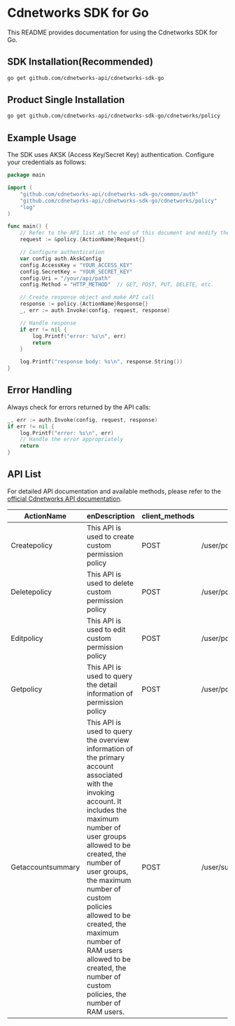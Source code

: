 # Cdnetworks SDK for Go

This README provides documentation for using the Cdnetworks SDK for Go.

## SDK Installation(Recommended)

```bash
go get github.com/cdnetworks-api/cdnetworks-sdk-go
```

## Product Single Installation

```bash
go get github.com/cdnetworks-api/cdnetworks-sdk-go/cdnetworks/policy
```

## Example Usage

The SDK uses AKSK (Access Key/Secret Key) authentication. Configure your credentials as follows:

```go
package main

import (
    "github.com/cdnetworks-api/cdnetworks-sdk-go/common/auth"
    "github.com/cdnetworks-api/cdnetworks-sdk-go/cdnetworks/policy"
    "log"
)

func main() {
	// Refer to the API list at the end of this document and modify the corresponding {ActionName}, Method, and Uri
    request := &policy.{ActionName}Request{}

    // Configure authentication
    var config auth.AkskConfig
    config.AccessKey = "YOUR_ACCESS_KEY"
    config.SecretKey = "YOUR_SECRET_KEY"
    config.Uri = "/your/api/path"
    config.Method = "HTTP_METHOD"  // GET, POST, PUT, DELETE, etc.

    // Create response object and make API call
    response := policy.{ActionName}Response{}
    _, err := auth.Invoke(config, request, response)

    // Handle response
    if err != nil {
        log.Printf("error: %s\n", err)
        return
    }

    log.Printf("response body: %s\n", response.String())
}
```

## Error Handling

Always check for errors returned by the API calls:

```go
_, err := auth.Invoke(config, request, response)
if err != nil {
    log.Printf("error: %s\n", err)
    // Handle the error appropriately
    return
}
```

## API List
For detailed API documentation and available methods, please refer to the [official Cdnetworks API documentation](https://docs.cdnetworks.com/en/cdn/apidocs).

| ActionName | enDescription | client_methods | uri |
| --- | --- | --- | --- |
| Createpolicy | This API is used to create custom permission policy | POST | /user/policies/create |
| Deletepolicy | This API is used to delete custom permission policy | POST | /user/policies/delete |
| Editpolicy | This API is used to edit custom permission policy | POST | /user/policies/edit |
| Getpolicy | This API is used to query the detail information of permission policy | POST | /user/policies/get |
| Getaccountsummary | This API is used to query the overview information of the primary account associated with the invoking account. It includes the maximum number of user groups allowed to be created, the number of user groups, the maximum number of custom policies allowed to be created, the maximum number of RAM users allowed to be created, the number of custom policies, the number of RAM users. | POST | /user/summary |